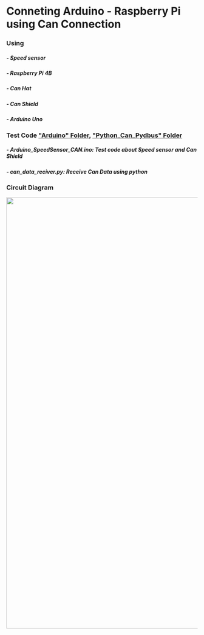 # Conneting Arduino - Raspberry Pi using Can Connection

### Using
##### - Speed sensor
##### - Raspberry Pi 4B
##### - Can Hat
##### - Can Shield
##### - Arduino Uno

### Test Code ["Arduino" Folder](https://github.com/Ho-mmd/DES_Project2/tree/main/Arduino), ["Python_Can_Pydbus" Folder](https://github.com/Ho-mmd/DES_Project2/tree/main/Python_Can_Pydbus)
##### - Arduino_SpeedSensor_CAN.ino: Test code about Speed sensor and Can Shield
##### - can_data_reciver.py: Receive Can Data using python

### Circuit Diagram

<img src="https://github.com/Ho-mmd/DES_Project2/assets/55338823/96e4e505-5bab-4c2d-bdda-d9076187b401" width="974" height="1132"/>

